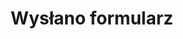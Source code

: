 ---
# GLOBAL 
layout: default
page_type: default
title: Wysłano formularz
published: true

#SEO
seo_title:  Wysłano formularz
seo_description: |-
  Wysłano formularz

#MENU 
top_line:
  menu_title: Wysłano formularz
  cta_title:

#SETTINGS
show_contact_in_footer: false

#PAGE layout
header:
  title: Formularz został <strong>wysłany</strong>
  intro: |-
    Odpowiemy najszybciej jak to możliwe
  main_photo:
---